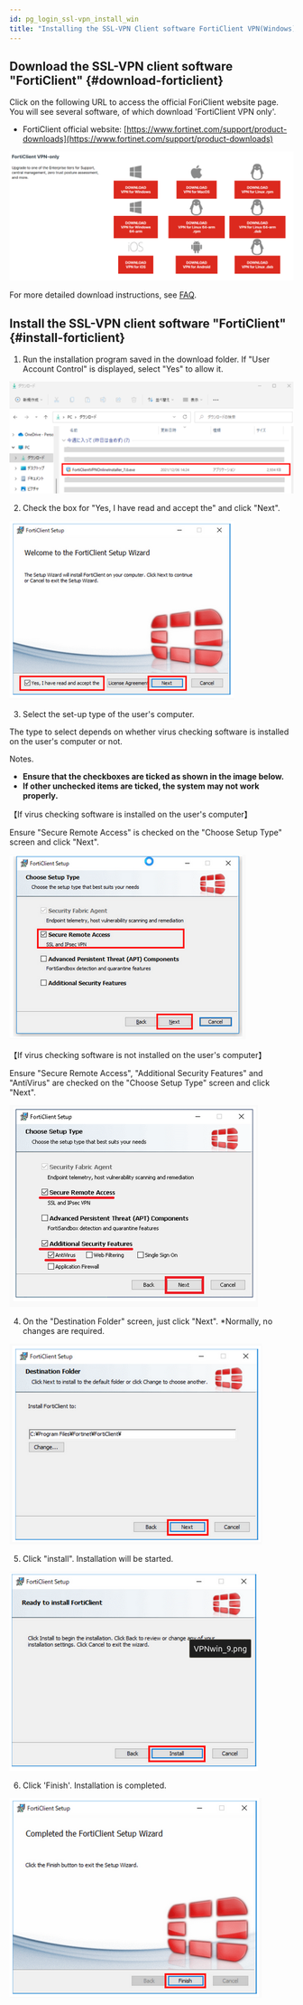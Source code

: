 ```yaml
---
id: pg_login_ssl-vpn_install_win
title: "Installing the SSL-VPN Client software FortiClient VPN(Windows)"
---
```



## Download the SSL-VPN client software "FortiClient" {#download-forticlient}

Click on the following URL to access the official ForiClient website page. You will see several software, of which download 'FortiClient VPN only'.

- FortiClient official website: [https://www.fortinet.com/support/product-downloads](https://www.fortinet.com/support/product-downloads)

![](forticlientonly.png)

For more detailed download instructions, see [FAQ](/guides/FAQ/faq_personal_genome/faq_forticlient/faq_forticlient#how-to-DL-VPN).


## Install the SSL-VPN client software "FortiClient" {#install-forticlient}


1. Run the installation program saved in the download folder.
If "User Account Control" is displayed, select "Yes" to allow it.

![figure](VPNwin_3_701.png)

2. Check the box for "Yes, I have read and accept the" and click "Next".

![figure](VPNwin_4.png)

3. Select the set-up type of the user's computer. 

The type to select depends on whether virus checking software is installed on the user's computer or not.

Notes.
- **Ensure that the checkboxes are ticked as shown in the image below.**
- **If other unchecked items are ticked, the system may not work properly.**

【If virus checking software is installed on the user's computer】

Ensure "Secure Remote Access" is checked on the "Choose Setup Type" screen and click "Next".


![figure](VPNwin_5.png)

【If virus checking software is not installed on the user's computer】

Ensure "Secure Remote Access", "Additional Security Features" and "AntiVirus" are checked on the "Choose Setup Type" screen and click "Next".

![figure](VPNwin_6.png)

4. On the "Destination Folder" screen, just click "Next". *Normally, no changes are required.


![figure](VPNwin_8.png)

5. Click "install". Installation will be started.

![figure](VPNwin_9.png)

6. Click 'Finish'. Installation is completed.

![figure](VPNwin_10.png)
